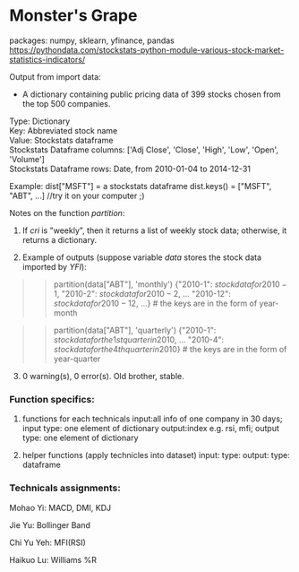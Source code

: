 # Monster's Grape
packages: numpy, sklearn, yfinance, pandas
https://pythondata.com/stockstats-python-module-various-stock-market-statistics-indicators/

Output from import data: 
* A dictionary containing public pricing data of 399 stocks chosen from the top 500 companies.<br />

Type: Dictionary<br />
Key: Abbreviated stock name<br />
Value: Stockstats dataframe<br />
Stockstats Dataframe columns: ['Adj Close', 'Close', 'High', 'Low', 'Open', 'Volume']<br />
Stockstats Dataframe rows: Date, from 2010-01-04 to 2014-12-31<br />


Example: 
dist["MSFT"] = a stockstats dataframe
dist.keys() = ["MSFT", "ABT", ...]
//try it on your computer ;)


Notes on the function $partition$: 
1. If $cri$ is "weekly", then it returns a list of weekly stock data; otherwise, it returns a dictionary.

2. Example of outputs (suppose variable $data$ stores the stock data imported by $YFI$):
>> partition(data["ABT"], 'monthly')
>> {"2010-1": $stock data for 2010-1$, 
    "2010-2": $stock data for 2010-2$, 
    ...
    "2010-12": $stock data for 2010-12$, ...} # the keys are in the form of year-month


>> partition(data["ABT"], 'quarterly')
>> {"2010-1": $stock data for the 1st quarter in 2010$, 
    ...
    "2010-4": $stock data for the 4th quarter in 2010$} # the keys are in the form of year-quarter

3. 0 warning(s), 0 error(s). Old brother, stable.

### Function specifics:

1. functions for each technicals
input:all info of one company in 30 days; input type: one element of dictionary 
output:index e.g. rsi, mfi; output type: one element of dictionary

2. helper functions (apply technicles into dataset)
input:  type:
output:  type: dataframe


### Technicals assignments:

Mohao Yi: MACD, DMI, KDJ


Jie Yu: Bollinger Band


Chi Yu Yeh: MFI(RSI)

Haikuo Lu: Williams %R
